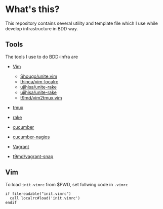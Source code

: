 What's this?
==================================
This repository contains several utility and template file which I use while develop infrastructure in BDD way.

## Tools
The tools I use to do BDD-infra are

* [Vim](http://www.vim.org/)
  * [Shougo/unite.vim](https://github.com/Shougo/unite.vim)
  * [thinca/vim-localrc](https://github.com/thinca/vim-localrc)
  * [ujihisa/unite-rake](https://github.com/ujihisa/unite-rake)
  * [ujihisa/unite-rake](https://github.com/ujihisa/unite-rake)
  * [t9md/vim2tmux.vim](https://github.com/t9md/vim2tmux.vim)

* [tmux](http://tmux.sourceforge.net/)

* [rake](http://rake.rubyforge.org/)

* [cucumber](http://github.com/KieranP)
* [cucumber-nagios](http://auxesis.github.com/cucumber-nagios/)

* [Vagrant](http://vagrantup.com/)
* [t9md/vagrant-snap](https://github.com/t9md/vagrant-snap)

## Vim
To load `init.vimrc` from $PWD, set follwing code in `.vimrc`

    if filereadable("init.vimrc")
      call localrc#load('init.vimrc')
    endif

